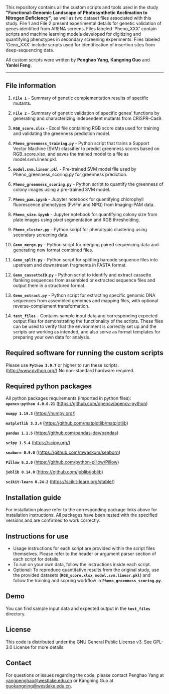 
This repository contains all the custom scripts and tools used in the study **"Functional-Genomic Landscape of Photosynthetic Acclimation to Nitrogen Deficiency"**, as well as two dataset files associated with this study. File 1 and File 2 present experimental details for genetic validation of genes identified from ARENA screens. Files labeled 'Pheno_XXX' contain scripts and machine learning models developed for digitizing and quantifying phenotypes in secondary screening experiments. Files labeled 'Geno_XXX' include scripts used for identification of insertion sites from deep-sequencing data.

All custom scripts were written by **Penghao Yang**, **Kangning Guo** and **Yanlei Feng**.

---

## File information

1. **`File 1`** - Summary of genetic complementation results of specific mutants.
   
2. **`File 2`** - Summary of genetic validation of specific genes' functions by generating and characterizing independent mutants from CRISPR–Cas9.
  
3. **`RGB_score.xlsx`** - Excel file containing RGB score data used for training and validating the greenness prediction model.
   
4. **`Pheno_greenness_training.py`** - Python script that trains a Support Vector Machine (SVM) classifier to predict greenness scores based on RGB_score.xlsx, and saves the trained model to a file as model.svm.linear.pkl.

5. **`model.svm.linear.pkl`** - Pre-trained SVM model file used by Pheno_greenness_scoring.py for greenness prediction.

6. **`Pheno_greenness_scoring.py`** - Python script to quantify the greenness of colony images using a pre-trained SVM model.

7. **`Pheno_pam.ipynb`** - Jupyter notebook for quantifying chlorophyll fluorescence phenotypes (Fv/Fm and NPQ) from Imaging-PAM data.

8. **`Pheno_size.ipynb`** - Jupyter notebook for quantifying colony size from plate images using pixel segmentation and RGB thresholding.

9. **`Pheno_cluster.py`** - Python script for phenotypic clustering using secondary screening data.

10. **`Geno_merge.py`** - Python script for merging paired sequencing data and generating new format combined files.
    
11. **`Geno_split.py`** - Python script for splitting barcode sequence files into upstream and downstream fragments in FASTA format.
    
12. **`Geno_cassetteID.py`** - Python script to identify and extract cassette flanking sequences from assembled or extracted sequence files and output them in a structured format.
    
13. **`Geno_extract.py`** - Python script for extracting specific genomic DNA sequences from assembled genomes and mapping files, with optional reverse-complement transformation.

14. **`test_files`** - Contains sample input data and corresponding expected output files for demonstrating the functionality of the scripts. These files can be used to verify that the environment is correctly set up and the scripts are working as intended, and also serve as format templates for preparing your own data for analysis.

## Required software for running the custom scripts
Please use **`Python 3.9.7`** or higher to run these scripts. (http://www.python.org/)
No non-standard hardware required.

## Required python packages
All python packages requirements (imported in python files):<br>
**`opencv-python 4.0.0.21`** (https://github.com/opencv/opencv-python) <br>

**`numpy 1.19.3`** (https://numpy.org/) <br>

**`matplotlib 3.3.4`** (https://github.com/matplotlib/matplotlib) <br>

**`pandas 1.1.5`** (https://github.com/pandas-dev/pandas) <br>

**`scipy 1.5.4`** (https://scipy.org/) <br>

**`seaborn 0.9.0`** ((https://github.com/mwaskom/seaborn)<br>

**`Pillow 6.2.0`** (https://github.com/python-pillow/Pillow)<br>

**`joblib 0.14.0`** (https://github.com/joblib/joblib)<br>

**`scikit-learn 0.24.2`** (https://scikit-learn.org/stable/) 

## Installation guide
For installation please refer to the corresponding package links above for installation instructions. All packages have been tested with the specified versions and are confirmed to work correctly.

## Instructions for use
- Usage instructions for each script are provided within the script files themselves. Please refer to the header or argument parser section of each script for details.
- To run on your own data, follow the instructions inside each script.
- Optional: To reproduce quantitative results from the original study, use the provided datasets (**`RGB_score.xlsx`**, **`model.svm.linear.pkl`**) and follow the training and scoring workflow in **`Pheno_greenness_scoring.py`**.

## Demo
You can find sample input data and expected output in the **`test_files`** directory.

## License
This code is distributed under the GNU General Public License v3. See GPL-3.0 License for more details.

## Contact

For questions or issues regarding the code, please contact Penghao Yang at yangpenghao@westlake.edu.cn or Kangning Guo at guokangning@westlake.edu.cn.

